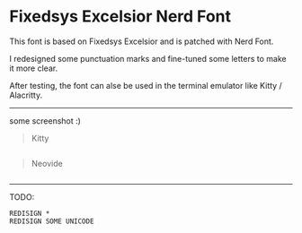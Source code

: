 # Fixedsys Excelsior Nerd Font

This font is based on Fixedsys Excelsior and is patched with Nerd Font.

I redesigned some punctuation marks and fine-tuned some letters to make it more clear.

After testing, the font can alse be used in the terminal emulator like Kitty / Alacritty.

----

some screenshot :)

> Kitty

<img src="" />

> Neovide

<img src="" />

----

TODO:
```text
REDISIGN *
REDISIGN SOME UNICODE
```
